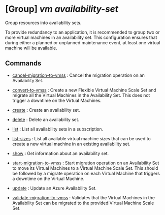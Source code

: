 # [Group] _vm availability-set_

Group resources into availability sets.

To provide redundancy to an application, it is recommended to group two or more virtual machines in an availability set. This configuration ensures that during either a planned or unplanned maintenance event, at least one virtual machine will be available.

## Commands

- [cancel-migration-to-vmss](/Commands/vm/availability-set/_cancel-migration-to-vmss.md)
: Cancel the migration operation on an Availability Set.

- [convert-to-vmss](/Commands/vm/availability-set/_convert-to-vmss.md)
: Create a new Flexible Virtual Machine Scale Set and migrate all the Virtual Machines in the Availability Set. This does not trigger a downtime on the Virtual Machines.

- [create](/Commands/vm/availability-set/_create.md)
: Create an availability set.

- [delete](/Commands/vm/availability-set/_delete.md)
: Delete an availability set.

- [list](/Commands/vm/availability-set/_list.md)
: List all availability sets in a subscription.

- [list-sizes](/Commands/vm/availability-set/_list-sizes.md)
: List all available virtual machine sizes that can be used to create a new virtual machine in an existing availability set.

- [show](/Commands/vm/availability-set/_show.md)
: Get information about an availability set.

- [start-migration-to-vmss](/Commands/vm/availability-set/_start-migration-to-vmss.md)
: Start migration operation on an Availability Set to move its Virtual Machines to a Virtual Machine Scale Set. This should be followed by a migrate operation on each Virtual Machine that triggers a downtime on the Virtual Machine.

- [update](/Commands/vm/availability-set/_update.md)
: Update an Azure Availability Set.

- [validate-migration-to-vmss](/Commands/vm/availability-set/_validate-migration-to-vmss.md)
: Validates that the Virtual Machines in the Availability Set can be migrated to the provided Virtual Machine Scale Set.
